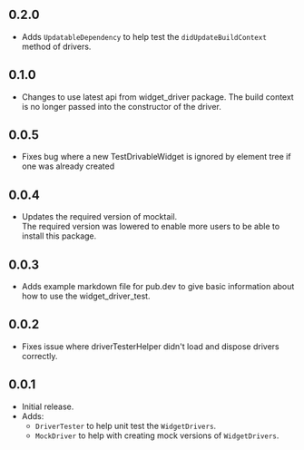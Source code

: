 ## 0.2.0

* Adds `UpdatableDependency` to help test the `didUpdateBuildContext` method of drivers.

## 0.1.0

* Changes to use latest api from widget_driver package. The build context is no longer passed into the constructor of the driver.

## 0.0.5

* Fixes bug where a new TestDrivableWidget is ignored by element tree if one was already created

## 0.0.4

* Updates the required version of mocktail.  
The required version was lowered to enable more users to be able to install this package.

## 0.0.3

* Adds example markdown file for pub.dev to give basic information about how to use the widget_driver_test.

## 0.0.2

* Fixes issue where driverTesterHelper didn't load and dispose drivers correctly.

## 0.0.1

* Initial release.
* Adds:
  * `DriverTester` to help unit test the `WidgetDrivers`.
  * `MockDriver` to help with creating mock versions of `WidgetDrivers`.
